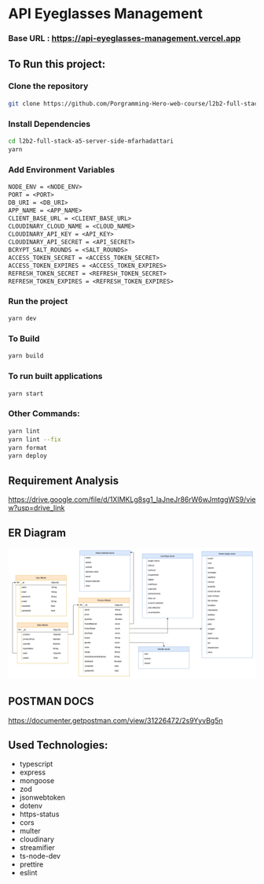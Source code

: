 # API Eyeglasses Management

### Base URL : https://api-eyeglasses-management.vercel.app

## To Run this project:

### Clone the repository

```bash
git clone https://github.com/Porgramming-Hero-web-course/l2b2-full-stack-a5-server-side-mfarhadattari.git
```

### Install Dependencies

```bash
cd l2b2-full-stack-a5-server-side-mfarhadattari
yarn
```

### Add Environment Variables

```
NODE_ENV = <NODE_ENV>
PORT = <PORT>
DB_URI = <DB_URI>
APP_NAME = <APP_NAME>
CLIENT_BASE_URL = <CLIENT_BASE_URL>
CLOUDINARY_CLOUD_NAME = <CLOUD_NAME>
CLOUDINARY_API_KEY = <API_KEY>
CLOUDINARY_API_SECRET = <API_SECRET>
BCRYPT_SALT_ROUNDS = <SALT_ROUNDS>
ACCESS_TOKEN_SECRET = <ACCESS_TOKEN_SECRET>
ACCESS_TOKEN_EXPIRES = <ACCESS_TOKEN_EXPIRES>
REFRESH_TOKEN_SECRET = <REFRESH_TOKEN_SECRET>
REFRESH_TOKEN_EXPIRES = <REFRESH_TOKEN_EXPIRES>
```

### Run the project

```bash
yarn dev
```

### To Build

```bash
yarn build
```

### To run built applications

```bash
yarn start
```

### Other Commands:

```bash
yarn lint
yarn lint --fix
yarn format
yarn deploy
```

## Requirement Analysis

https://drive.google.com/file/d/1XIMKLg8sg1_laJneJr86rW6wJmtggWS9/view?usp=drive_link

## ER Diagram

<img src='er-diagram.png'/>

## POSTMAN DOCS

https://documenter.getpostman.com/view/31226472/2s9YyvBg5n

## Used Technologies:

- typescript
- express
- mongoose
- zod
- jsonwebtoken
- dotenv
- https-status
- cors
- multer
- cloudinary
- streamifier
- ts-node-dev
- prettire
- eslint
